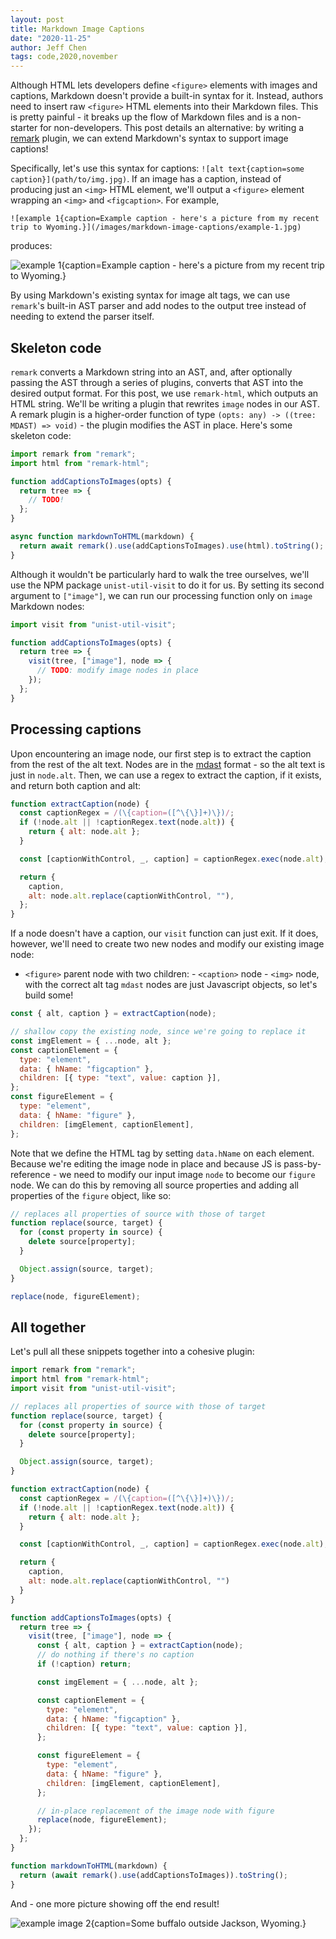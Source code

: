 ```yaml
---
layout: post
title: Markdown Image Captions
date: "2020-11-25"
author: Jeff Chen
tags: code,2020,november
---
```


Although HTML lets developers define `<figure>` elements with images and captions, Markdown doesn't provide a built-in syntax for it. Instead, authors need to insert raw `<figure>` HTML elements into their Markdown files. This is pretty painful - it breaks up the flow of Markdown files and is a non-starter for non-developers. This post details an alternative: by writing a [remark](https://github.com/remarkjs/remark) plugin, we can extend Markdown's syntax to support image captions!

<!-- excerpt -->

Specifically, let's use this syntax for captions: `![alt text{caption=some caption}](path/to/img.jpg)`. If an image has a caption, instead of producing just an `<img>` HTML element, we'll output a `<figure>` element wrapping an `<img>` and `<figcaption>`. For example,

`![example 1{caption=Example caption - here's a picture from my recent trip to Wyoming.}](/images/markdown-image-captions/example-1.jpg)`

produces:

![example 1{caption=Example caption - here's a picture from my recent trip to Wyoming.}](/images/markdown-image-captions/example-1.jpg)

By using Markdown's existing syntax for image alt tags, we can use `remark`'s built-in AST parser and add nodes to the output tree instead of needing to extend the parser itself.

## Skeleton code

`remark` converts a Markdown string into an AST, and, after optionally passing the AST through a series of plugins, converts that AST into the desired output format. For this post, we use `remark-html`, which outputs an HTML string. We'll be writing a plugin that rewrites `image` nodes in our AST. A remark plugin is a higher-order function of type `(opts: any) -> ((tree: MDAST) => void)` - the plugin modifies the AST in place. Here's some skeleton code:

```javascript
import remark from "remark";
import html from "remark-html";

function addCaptionsToImages(opts) {
  return tree => {
    // TODO!
  };
}

async function markdownToHTML(markdown) {
  return await remark().use(addCaptionsToImages).use(html).toString();
}
```

Although it wouldn't be particularly hard to walk the tree ourselves, we'll use the NPM package `unist-util-visit` to do it for us. By setting its second argument to `["image"]`, we can run our processing function only on `image` Markdown nodes:

```javascript
import visit from "unist-util-visit";

function addCaptionsToImages(opts) {
  return tree => {
    visit(tree, ["image"], node => {
      // TODO: modify image nodes in place
    });
  };
}
```

## Processing captions

Upon encountering an image node, our first step is to extract the caption from the rest of the alt text. Nodes are in the [mdast](https://github.com/syntax-tree/mdast) format - so the alt text is just in `node.alt`. Then, we can use a regex to extract the caption, if it exists, and return both caption and alt:

```javascript
function extractCaption(node) {
  const captionRegex = /(\{caption=([^\{\}]+)\})/;
  if (!node.alt || !captionRegex.text(node.alt)) {
    return { alt: node.alt };
  }

  const [captionWithControl, _, caption] = captionRegex.exec(node.alt);

  return {
    caption,
    alt: node.alt.replace(captionWithControl, ""),
  };
}
```

If a node doesn't have a caption, our `visit` function can just exit. If it does, however, we'll need to create two new nodes and modify our existing image node:

- `<figure>` parent node with two children: - `<caption>` node - `<img>` node, with the correct alt tag
  `mdast` nodes are just Javascript objects, so let's build some!

```javascript
const { alt, caption } = extractCaption(node);

// shallow copy the existing node, since we're going to replace it
const imgElement = { ...node, alt };
const captionElement = {
  type: "element",
  data: { hName: "figcaption" },
  children: [{ type: "text", value: caption }],
};
const figureElement = {
  type: "element",
  data: { hName: "figure" },
  children: [imgElement, captionElement],
};
```

Note that we define the HTML tag by setting `data.hName` on each element.
Because we're editing the image node in place and because JS is pass-by-reference - we need to modify our input image `node` to become our `figure` node. We can do this by removing all source properties and adding all properties of the `figure` object, like so:

```javascript
// replaces all properties of source with those of target
function replace(source, target) {
  for (const property in source) {
    delete source[property];
  }

  Object.assign(source, target);
}

replace(node, figureElement);
```

## All together

Let's pull all these snippets together into a cohesive plugin:

```javascript
import remark from "remark";
import html from "remark-html";
import visit from "unist-util-visit";

// replaces all properties of source with those of target
function replace(source, target) {
  for (const property in source) {
    delete source[property];
  }

  Object.assign(source, target);
}

function extractCaption(node) {
  const captionRegex = /(\{caption=([^\{\}]+)\})/;
  if (!node.alt || !captionRegex.text(node.alt)) {
    return { alt: node.alt };
  }

  const [captionWithControl, _, caption] = captionRegex.exec(node.alt);

  return {
    caption,
    alt: node.alt.replace(captionWithControl, "")
  }
}

function addCaptionsToImages(opts) {
  return tree => {
    visit(tree, ["image"], node => {
      const { alt, caption } = extractCaption(node);
      // do nothing if there's no caption
      if (!caption) return;

      const imgElement = { ...node, alt };

      const captionElement = {
        type: "element",
        data: { hName: "figcaption" },
        children: [{ type: "text", value: caption }],
      };

      const figureElement = {
        type: "element",
        data: { hName: "figure" },
        children: [imgElement, captionElement],
      };

      // in-place replacement of the image node with figure
      replace(node, figureElement);
    });
  };
}

function markdownToHTML(markdown) {
  return (await remark().use(addCaptionsToImages)).toString();
}
```

And - one more picture showing off the end result!

![example image 2{caption=Some buffalo outside Jackson, Wyoming.}](/images/markdown-image-captions/example-2.jpg)
